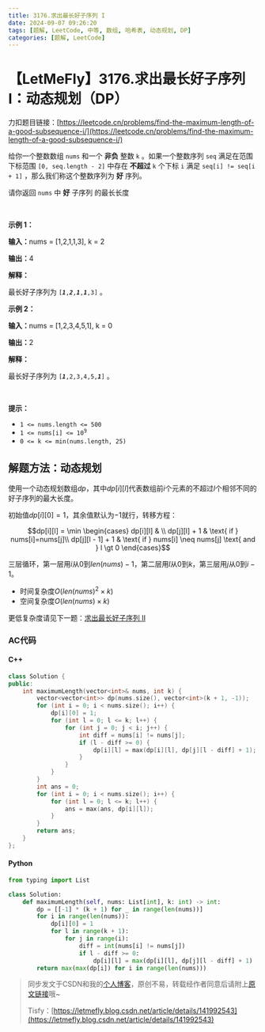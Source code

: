```yaml
---
title: 3176.求出最长好子序列 I
date: 2024-09-07 09:26:20
tags: [题解, LeetCode, 中等, 数组, 哈希表, 动态规划, DP]
categories: [题解, LeetCode]
---
```


# 【LetMeFly】3176.求出最长好子序列 I：动态规划（DP）

力扣题目链接：[https://leetcode.cn/problems/find-the-maximum-length-of-a-good-subsequence-i/](https://leetcode.cn/problems/find-the-maximum-length-of-a-good-subsequence-i/)

<p>给你一个整数数组&nbsp;<code>nums</code>&nbsp;和一个 <strong>非负</strong>&nbsp;整数&nbsp;<code>k</code>&nbsp;。如果一个整数序列&nbsp;<code>seq</code>&nbsp;满足在范围下标范围&nbsp;<code>[0, seq.length - 2]</code>&nbsp;中存在 <strong>不超过</strong>&nbsp;<code>k</code>&nbsp;个下标 <code>i</code>&nbsp;满足&nbsp;<code>seq[i] != seq[i + 1]</code>&nbsp;，那么我们称这个整数序列为&nbsp;<strong>好</strong>&nbsp;序列。</p>

<p>请你返回 <code>nums</code>&nbsp;中&nbsp;<strong>好</strong> <span data-keyword="subsequence-array">子序列</span>&nbsp;的最长长度</p>

<p>&nbsp;</p>

<p><strong class="example">示例 1：</strong></p>

<div class="example-block">
<p><span class="example-io"><b>输入：</b>nums = [1,2,1,1,3], k = 2</span></p>

<p><span class="example-io"><b>输出：</b>4</span></p>

<p><strong>解释：</strong></p>

<p>最长好子序列为&nbsp;<code>[<em><strong>1</strong></em>,<em><strong>2</strong></em>,<strong><em>1</em></strong>,<em><strong>1</strong></em>,3]</code>&nbsp;。</p>
</div>

<p><strong class="example">示例 2：</strong></p>

<div class="example-block">
<p><span class="example-io"><b>输入：</b>nums = [1,2,3,4,5,1], k = 0</span></p>

<p><span class="example-io"><b>输出：</b>2</span></p>

<p><strong>解释：</strong></p>

<p>最长好子序列为&nbsp;<code>[<strong><em>1</em></strong>,2,3,4,5,<strong><em>1</em></strong>]</code>&nbsp;。</p>
</div>

<p>&nbsp;</p>

<p><strong>提示：</strong></p>

<ul>
	<li><code>1 &lt;= nums.length &lt;= 500</code></li>
	<li><code>1 &lt;= nums[i] &lt;= 10<sup>9</sup></code></li>
	<li><code>0 &lt;= k &lt;= min(nums.length, 25)</code></li>
</ul>


    
## 解题方法：动态规划

使用一个动态规划数组$dp$，其中$dp[i][l]$代表数组前$i$个元素的不超过$l$个相邻不同的好子序列的最大长度。

初始值$dp[i][0]=1$，其余值默认为$-1$就行，转移方程：

$$dp[i][l] = \min \begin{cases}
dp[i][l] & \\
dp[j][l] + 1 & \text{ if } nums[i]=nums[j]\\
dp[j][l - 1] + 1 & \text{ if } nums[i] \neq nums[j] \text{ and } l \gt 0
\end{cases}$$

三层循环，第一层用$i$从$0$到$len(nums)-1$，第二层用$l$从$0$到$k$，第三层用$j$从$0$到$i-1$。

+ 时间复杂度$O(len(nums)^2\times k)$
+ 空间复杂度$O(len(nums)\times k)$

更低复杂度请见下一题：[求出最长好子序列 II](https://blog.letmefly.xyz/2024/09/07/LeetCode%203177.%E6%B1%82%E5%87%BA%E6%9C%80%E9%95%BF%E5%A5%BD%E5%AD%90%E5%BA%8F%E5%88%97II/)

### AC代码

#### C++

```cpp
class Solution {
public:
    int maximumLength(vector<int>& nums, int k) {
        vector<vector<int>> dp(nums.size(), vector<int>(k + 1, -1));
        for (int i = 0; i < nums.size(); i++) {
            dp[i][0] = 1;
            for (int l = 0; l <= k; l++) {
                for (int j = 0; j < i; j++) {
                    int diff = nums[i] != nums[j];
                    if (l - diff >= 0) {
                        dp[i][l] = max(dp[i][l], dp[j][l - diff] + 1);
                    }
                }
            }
        }
        int ans = 0;
        for (int i = 0; i < nums.size(); i++) {
            for (int l = 0; l <= k; l++) {
                ans = max(ans, dp[i][l]);
            }
        }
        return ans;
    }
};
```

#### Python

```python
from typing import List

class Solution:
    def maximumLength(self, nums: List[int], k: int) -> int:
        dp = [[-1] * (k + 1) for _ in range(len(nums))]
        for i in range(len(nums)):
            dp[i][0] = 1
            for l in range(k + 1):
                for j in range(i):
                    diff = int(nums[i] != nums[j])
                    if l - diff >= 0:
                        dp[i][l] = max(dp[i][l], dp[j][l - diff] + 1)
        return max(max(dp[i]) for i in range(len(nums)))
```

> 同步发文于CSDN和我的[个人博客](https://blog.letmefly.xyz/)，原创不易，转载经作者同意后请附上[原文链接](https://blog.letmefly.xyz/2024/09/07/LeetCode%203176.%E6%B1%82%E5%87%BA%E6%9C%80%E9%95%BF%E5%A5%BD%E5%AD%90%E5%BA%8F%E5%88%97I/)哦~
>
> Tisfy：[https://letmefly.blog.csdn.net/article/details/141992543](https://letmefly.blog.csdn.net/article/details/141992543)

